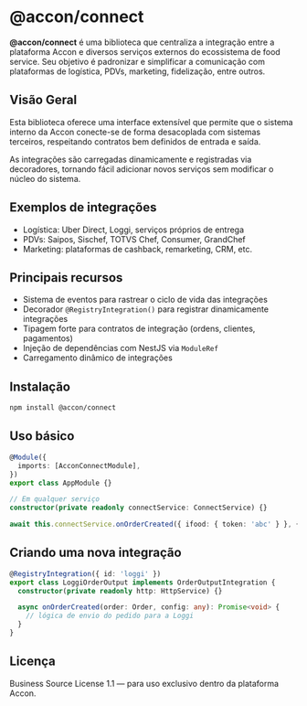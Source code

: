 # @accon/connect

**@accon/connect** é uma biblioteca que centraliza a integração entre a plataforma Accon e diversos serviços externos do ecossistema de food service. Seu objetivo é padronizar e simplificar a comunicação com plataformas de logística, PDVs, marketing, fidelização, entre outros.

## Visão Geral

Esta biblioteca oferece uma interface extensível que permite que o sistema interno da Accon conecte-se de forma desacoplada com sistemas terceiros, respeitando contratos bem definidos de entrada e saída.

As integrações são carregadas dinamicamente e registradas via decoradores, tornando fácil adicionar novos serviços sem modificar o núcleo do sistema.

## Exemplos de integrações

- Logística: Uber Direct, Loggi, serviços próprios de entrega
- PDVs: Saipos, Sischef, TOTVS Chef, Consumer, GrandChef
- Marketing: plataformas de cashback, remarketing, CRM, etc.

## Principais recursos

- Sistema de eventos para rastrear o ciclo de vida das integrações
- Decorador `@RegistryIntegration()` para registrar dinamicamente integrações
- Tipagem forte para contratos de integração (ordens, clientes, pagamentos)
- Injeção de dependências com NestJS via `ModuleRef`
- Carregamento dinâmico de integrações 

## Instalação

```bash
npm install @accon/connect
```

## Uso básico

```ts
@Module({
  imports: [AcconConnectModule],
})
export class AppModule {}

// Em qualquer serviço
constructor(private readonly connectService: ConnectService) {}

await this.connectService.onOrderCreated({ ifood: { token: 'abc' } }, { order: pedido });
```

## Criando uma nova integração

```ts
@RegistryIntegration({ id: 'loggi' })
export class LoggiOrderOutput implements OrderOutputIntegration {
  constructor(private readonly http: HttpService) {}

  async onOrderCreated(order: Order, config: any): Promise<void> {
    // lógica de envio do pedido para a Loggi
  }
}
```

## Licença

Business Source License 1.1 — para uso exclusivo dentro da plataforma Accon. 
